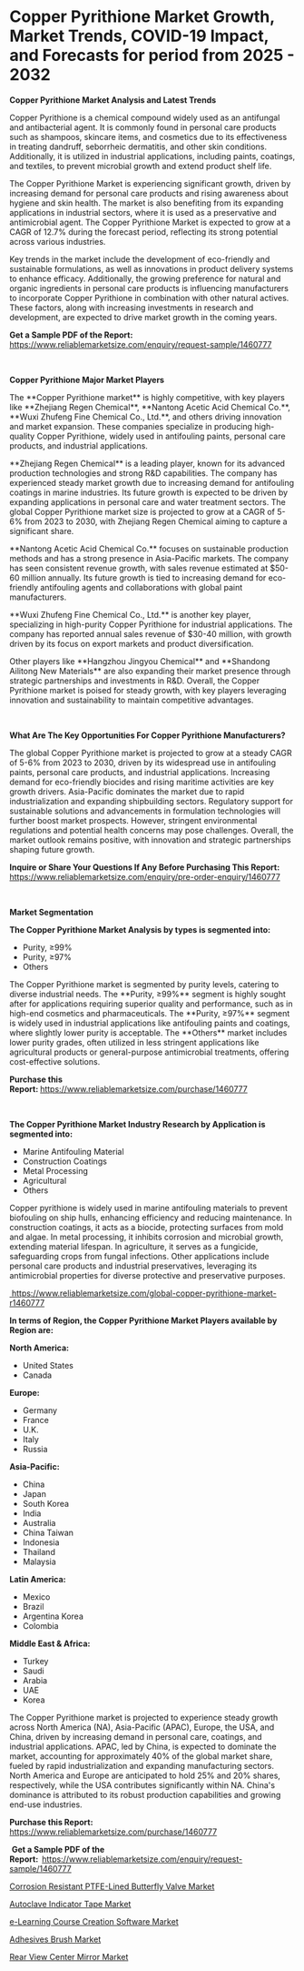 <p><h1>Copper Pyrithione Market Growth, Market Trends, COVID-19 Impact, and Forecasts for period from 2025 - 2032</h1></p><p><strong>Copper Pyrithione Market Analysis and Latest Trends</strong></p>
<p><p>Copper Pyrithione is a chemical compound widely used as an antifungal and antibacterial agent. It is commonly found in personal care products such as shampoos, skincare items, and cosmetics due to its effectiveness in treating dandruff, seborrheic dermatitis, and other skin conditions. Additionally, it is utilized in industrial applications, including paints, coatings, and textiles, to prevent microbial growth and extend product shelf life.</p><p>The Copper Pyrithione Market is experiencing significant growth, driven by increasing demand for personal care products and rising awareness about hygiene and skin health. The market is also benefiting from its expanding applications in industrial sectors, where it is used as a preservative and antimicrobial agent. The Copper Pyrithione Market is expected to grow at a CAGR of 12.7% during the forecast period, reflecting its strong potential across various industries.</p><p>Key trends in the market include the development of eco-friendly and sustainable formulations, as well as innovations in product delivery systems to enhance efficacy. Additionally, the growing preference for natural and organic ingredients in personal care products is influencing manufacturers to incorporate Copper Pyrithione in combination with other natural actives. These factors, along with increasing investments in research and development, are expected to drive market growth in the coming years.</p></p>
<p><strong>Get a Sample PDF of the Report:&nbsp;</strong> <a href="https://www.reliablemarketsize.com/enquiry/request-sample/1460777?utm_campaign=2219&utm_medium=2&utm_source=Github&utm_content=ia&utm_term=26012025&utm_id=copper-pyrithione">https://www.reliablemarketsize.com/enquiry/request-sample/1460777</a></p>
<p>&nbsp;</p>
<p><strong>Copper Pyrithione Major Market Players</strong></p>
<p><p>The **Copper Pyrithione market** is highly competitive, with key players like **Zhejiang Regen Chemical**, **Nantong Acetic Acid Chemical Co.**, **Wuxi Zhufeng Fine Chemical Co., Ltd.**, and others driving innovation and market expansion. These companies specialize in producing high-quality Copper Pyrithione, widely used in antifouling paints, personal care products, and industrial applications.</p><p>**Zhejiang Regen Chemical** is a leading player, known for its advanced production technologies and strong R&D capabilities. The company has experienced steady market growth due to increasing demand for antifouling coatings in marine industries. Its future growth is expected to be driven by expanding applications in personal care and water treatment sectors. The global Copper Pyrithione market size is projected to grow at a CAGR of 5-6% from 2023 to 2030, with Zhejiang Regen Chemical aiming to capture a significant share.</p><p>**Nantong Acetic Acid Chemical Co.** focuses on sustainable production methods and has a strong presence in Asia-Pacific markets. The company has seen consistent revenue growth, with sales revenue estimated at $50-60 million annually. Its future growth is tied to increasing demand for eco-friendly antifouling agents and collaborations with global paint manufacturers.</p><p>**Wuxi Zhufeng Fine Chemical Co., Ltd.** is another key player, specializing in high-purity Copper Pyrithione for industrial applications. The company has reported annual sales revenue of $30-40 million, with growth driven by its focus on export markets and product diversification.</p><p>Other players like **Hangzhou Jingyou Chemical** and **Shandong Ailitong New Materials** are also expanding their market presence through strategic partnerships and investments in R&D. Overall, the Copper Pyrithione market is poised for steady growth, with key players leveraging innovation and sustainability to maintain competitive advantages.</p></p>
<p>&nbsp;</p>
<p><strong>What Are The Key Opportunities For Copper Pyrithione Manufacturers?</strong></p>
<p><p>The global Copper Pyrithione market is projected to grow at a steady CAGR of 5-6% from 2023 to 2030, driven by its widespread use in antifouling paints, personal care products, and industrial applications. Increasing demand for eco-friendly biocides and rising maritime activities are key growth drivers. Asia-Pacific dominates the market due to rapid industrialization and expanding shipbuilding sectors. Regulatory support for sustainable solutions and advancements in formulation technologies will further boost market prospects. However, stringent environmental regulations and potential health concerns may pose challenges. Overall, the market outlook remains positive, with innovation and strategic partnerships shaping future growth.</p></p>
<p><strong>Inquire or Share Your Questions If Any Before Purchasing This Report:</strong> <a href="https://www.reliablemarketsize.com/enquiry/pre-order-enquiry/1460777?utm_campaign=2219&utm_medium=2&utm_source=Github&utm_content=ia&utm_term=26012025&utm_id=copper-pyrithione">https://www.reliablemarketsize.com/enquiry/pre-order-enquiry/1460777</a></p>
<p>&nbsp;</p>
<p><strong>Market Segmentation</strong></p>
<p><strong>The Copper Pyrithione Market Analysis by types is segmented into:</strong></p>
<p><ul><li>Purity, ≥99%</li><li>Purity, ≥97%</li><li>Others</li></ul></p>
<p><p>The Copper Pyrithione market is segmented by purity levels, catering to diverse industrial needs. The **Purity, ≥99%** segment is highly sought after for applications requiring superior quality and performance, such as in high-end cosmetics and pharmaceuticals. The **Purity, ≥97%** segment is widely used in industrial applications like antifouling paints and coatings, where slightly lower purity is acceptable. The **Others** market includes lower purity grades, often utilized in less stringent applications like agricultural products or general-purpose antimicrobial treatments, offering cost-effective solutions.</p></p>
<p><strong>Purchase this Report:&nbsp;</strong><a href="https://www.reliablemarketsize.com/purchase/1460777?utm_campaign=2219&utm_medium=2&utm_source=Github&utm_content=ia&utm_term=26012025&utm_id=copper-pyrithione">https://www.reliablemarketsize.com/purchase/1460777</a></p>
<p>&nbsp;</p>
<p><strong>The Copper Pyrithione Market Industry Research by Application is segmented into:</strong></p>
<p><ul><li>Marine Antifouling Material</li><li>Construction Coatings</li><li>Metal Processing</li><li>Agricultural</li><li>Others</li></ul></p>
<p><p>Copper pyrithione is widely used in marine antifouling materials to prevent biofouling on ship hulls, enhancing efficiency and reducing maintenance. In construction coatings, it acts as a biocide, protecting surfaces from mold and algae. In metal processing, it inhibits corrosion and microbial growth, extending material lifespan. In agriculture, it serves as a fungicide, safeguarding crops from fungal infections. Other applications include personal care products and industrial preservatives, leveraging its antimicrobial properties for diverse protective and preservative purposes.</p></p>
<p><a href="https://www.reliablemarketsize.com/global-copper-pyrithione-market-r1460777?utm_campaign=2219&utm_medium=2&utm_source=Github&utm_content=ia&utm_term=26012025&utm_id=copper-pyrithione">&nbsp;https://www.reliablemarketsize.com/global-copper-pyrithione-market-r1460777</a></p>
<p><strong>In terms of Region, the Copper Pyrithione Market Players available by Region are:</strong></p>
<p>
    <p> <strong> North America: </strong>
        <ul>
            <li>United States</li>
            <li>Canada</li>
        </ul>
        </p> 
    <p> <strong> Europe: </strong>
        <ul>
            <li>Germany</li>
            <li>France</li>
            <li>U.K.</li>
            <li>Italy</li>
            <li>Russia</li>
        </ul>
        </p> 
    <p> <strong> Asia-Pacific: </strong>
        <ul>
            <li>China</li>
            <li>Japan</li>
            <li>South Korea</li>
            <li>India</li>
            <li>Australia</li>
            <li>China Taiwan</li>
            <li>Indonesia</li>
            <li>Thailand</li>
            <li>Malaysia</li>
        </ul>
        </p> 
    <p> <strong> Latin America: </strong>
        <ul>
            <li>Mexico</li>
            <li>Brazil</li>
            <li>Argentina Korea</li>
            <li>Colombia</li>
        </ul>
        </p> 
    <p> <strong> Middle East & Africa: </strong>
        <ul>
            <li>Turkey</li>
            <li>Saudi</li>
            <li>Arabia</li>
            <li>UAE</li>
            <li>Korea</li>
        </ul>
    </p>
    </p>
<p><p>The Copper Pyrithione market is projected to experience steady growth across North America (NA), Asia-Pacific (APAC), Europe, the USA, and China, driven by increasing demand in personal care, coatings, and industrial applications. APAC, led by China, is expected to dominate the market, accounting for approximately 40% of the global market share, fueled by rapid industrialization and expanding manufacturing sectors. North America and Europe are anticipated to hold 25% and 20% shares, respectively, while the USA contributes significantly within NA. China's dominance is attributed to its robust production capabilities and growing end-use industries.</p></p>
<p><strong>Purchase this Report: </strong><a href="https://www.reliablemarketsize.com/purchase/1460777?utm_campaign=2219&utm_medium=2&utm_source=Github&utm_content=ia&utm_term=26012025&utm_id=copper-pyrithione">https://www.reliablemarketsize.com/purchase/1460777</a></p>
<p>&nbsp;<strong>Get a Sample PDF of the Report:&nbsp;&nbsp;</strong><a href="https://www.reliablemarketsize.com/enquiry/request-sample/1460777?utm_campaign=2219&utm_medium=2&utm_source=Github&utm_content=ia&utm_term=26012025&utm_id=copper-pyrithione">https://www.reliablemarketsize.com/enquiry/request-sample/1460777</a></p>
<p><strong></strong></p>
<p><p><a href="https://www.linkedin.com/pulse/competitive-landscape-corrosion-resistant-ptfe-lined-butterfly-5dfhc?utm_campaign=2219&utm_medium=2&utm_source=Github&utm_content=ia&utm_term=26012025&utm_id=copper-pyrithione">Corrosion Resistant PTFE-Lined Butterfly Valve Market</a></p><p><a href="https://github.com/MariaWashington76/Market-Research-Report-List-1/blob/main/autoclave-indicator-tape-market.md?utm_campaign=2219&utm_medium=2&utm_source=Github&utm_content=ia&utm_term=26012025&utm_id=copper-pyrithione">Autoclave Indicator Tape Market</a></p><p><a href="https://www.linkedin.com/pulse/impact-change-trends-global-e-learning-course-creation-software-v4x4f?utm_campaign=2219&utm_medium=2&utm_source=Github&utm_content=ia&utm_term=26012025&utm_id=copper-pyrithione">e-Learning Course Creation Software Market</a></p><p><a href="https://www.linkedin.com/pulse/in-depth-analysis-adhesives-brush-market-dynamics-key-63lgc?utm_campaign=2219&utm_medium=2&utm_source=Github&utm_content=ia&utm_term=26012025&utm_id=copper-pyrithione">Adhesives Brush Market</a></p><p><a href="https://www.linkedin.com/pulse/rear-view-center-mirror-market-expected-see-rapid-expansion-coming-yf9pc?utm_campaign=2219&utm_medium=2&utm_source=Github&utm_content=ia&utm_term=26012025&utm_id=copper-pyrithione">Rear View Center Mirror Market</a></p></p>